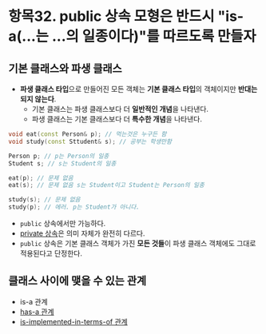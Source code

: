 # 항목32. public 상속 모형은 반드시 "is-a(...는 ...의 일종이다)"를 따르도록 만들자
## 기본 클래스와 파생 클래스
- **파생 클래스 타입**으로 만들어진 모든 객체는 **기본 클래스 타입**의 객체이지만 **반대는 되지 않는다**.
    - 기본 클래스는 파생 클래스보다 더 **일반적인 개념**을 나타낸다.
    - 파생 클래스는 기본 클래스보다 더 **특수한 개념**을 나타낸다.

```cpp
void eat(const Person& p); // 먹는것은 누구든 함
void study(const Sttudent& s); // 공부는 학생만함

Person p; // p는 Person의 일종
Student s; // s는 Student의 일종

eat(p); // 문제 없음
eat(s); // 문제 없음 s는 Student이고 Student는 Person의 일종

study(s); // 문제 없음
study(p); // 에러. p는 Student가 아니다.
```
- `public` 상속에서만 가능하다.
- [private 상속](/Chapter6/Item39.md)은 의미 자체가 완전히 다르다.
- `public` 상속은 기본 클래스 객체가 가진 **모든 것들**이 파생 클래스 객체에도 그대로 적용된다고 단정한다.

## 클래스 사이에 맺을 수 있는 관계
- is-a 관계
- [has-a 관계](/Chapter6/Item38.md)
- [is-implemented-in-terms-of 관계](/Chapter6/Item39.md)